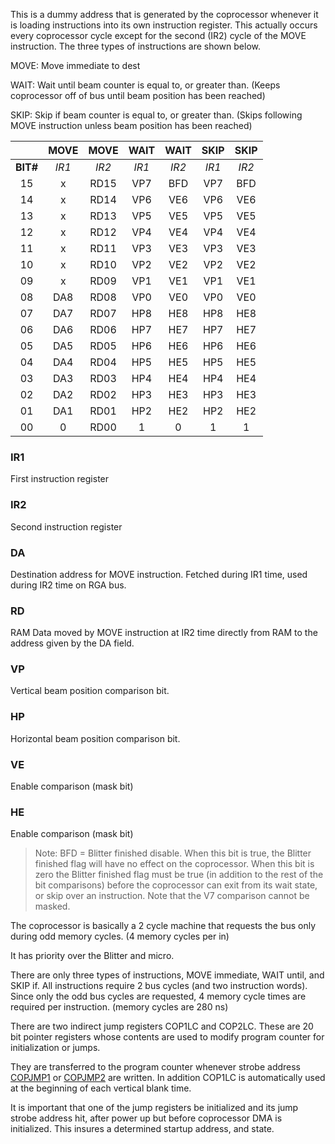 This is a dummy address that is generated by the coprocessor whenever
it is loading instructions into its own instruction register.
This actually occurs every coprocessor cycle except for the second
(IR2) cycle of the MOVE instruction. The three types of instructions
are shown below.

MOVE: Move immediate to dest

WAIT: Wait until beam counter is equal to, or greater than.
(Keeps coprocessor off of bus until beam position has
been reached)

SKIP: Skip if beam counter is equal to, or greater than.
(Skips following MOVE instruction unless beam position has been
reached)


|      | MOVE | MOVE | WAIT | WAIT | SKIP | SKIP |
|:----:|:----:|:----:|:---:|:---:|:---:|:---:|
| **BIT#** | _IR1_ | _IR2_  | _IR1_ | _IR2_ | _IR1_ | _IR2_ |
| 15   | x   | RD15 | VP7 | BFD | VP7 | BFD |
| 14   | x   | RD14 | VP6 | VE6 | VP6 | VE6 |
| 13   | x   | RD13 | VP5 | VE5 | VP5 | VE5 |
| 12   | x   | RD12 | VP4 | VE4 | VP4 | VE4 |
| 11   | x   | RD11 | VP3 | VE3 | VP3 | VE3 |
| 10   | x   | RD10 | VP2 | VE2 | VP2 | VE2 |
| 09   | x   | RD09 | VP1 | VE1 | VP1 | VE1 |
| 08   | DA8 | RD08 | VP0 | VE0 | VP0 | VE0 |
| 07   | DA7 | RD07 | HP8 | HE8 | HP8 | HE8 |
| 06   | DA6 | RD06 | HP7 | HE7 | HP7 | HE7 |
| 05   | DA5 | RD05 | HP6 | HE6 | HP6 | HE6 |
| 04   | DA4 | RD04 | HP5 | HE5 | HP5 | HE5 |
| 03   | DA3 | RD03 | HP4 | HE4 | HP4 | HE4 |
| 02   | DA2 | RD02 | HP3 | HE3 | HP3 | HE3 |
| 01   | DA1 | RD01 | HP2 | HE2 | HP2 | HE2 |
| 00   | 0   | RD00 | 1   | 0   | 1   | 1   |


### IR1
First instruction register
### IR2
Second instruction register

### DA
Destination address for MOVE instruction. Fetched during
IR1 time, used during IR2 time on RGA bus.

### RD
RAM Data moved by MOVE instruction at IR2 time
directly from RAM to the address given by the DA field.

### VP
Vertical beam position comparison bit.
### HP
Horizontal beam position comparison bit.

### VE
Enable comparison (mask bit)
### HE
Enable comparison (mask bit)

  > Note: BFD = Blitter finished disable. When this bit is true, the Blitter
finished flag will have no effect on the coprocessor. When this
bit is zero the Blitter finished flag must be true (in addition
to the rest of the bit comparisons) before the coprocessor can
exit from its wait state, or skip over an instruction. Note
that the V7 comparison cannot be masked.

The coprocessor is basically a 2 cycle machine that requests
the bus only during odd memory cycles. (4 memory cycles per in)

It has priority over the Blitter and micro.

There are only three types of instructions, MOVE immediate,
WAIT until, and SKIP if. All instructions require 2 bus cycles
(and two instruction words). Since only the odd bus cycles are
requested, 4 memory cycle times are required per instruction.
(memory cycles are 280 ns)

There are two indirect jump registers COP1LC and COP2LC.
These are 20 bit pointer registers whose contents are used to modify
program counter for initialization or jumps.

They are transferred to the program counter whenever strobe address
[COPJMP1](COPJMP2.md) or [COPJMP2](COPJMP2.md) are written. In addition COP1LC is automatically
used at the beginning of each vertical blank time.

It is important that one of the jump registers be initialized and its
jump strobe address hit, after power up but before coprocessor DMA is
initialized. This insures a determined startup address, and state.